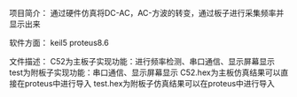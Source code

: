 项目简介：
通过硬件仿真将DC-AC，AC-方波的转变，通过板子进行采集频率并显示出来

软件方面：
keil5 proteus8.6

文件描述：
C52为主板子实现功能：进行频率检测、串口通信、显示屏幕显示
test为附板子实现功能：串口通信、显示屏幕显示
C52.hex为主板仿真结果可以直接在proteus中进行导入
test.hex为附板子仿真结果可以在proteus中进行导入
